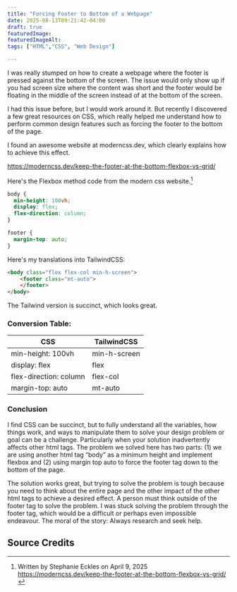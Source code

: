 ```yaml
---
title: "Forcing Footer to Bottom of a Webpage"
date: 2025-08-13T09:21:42-04:00
draft: true
featuredImage:
featuredImageAlt:
tags: ["HTML","CSS", "Web Design"]

---
```

I was really stumped on how to create a webpage where the footer is pressed against the bottom of the screen. The issue would only show up if you had screen size where the content was short and the footer would be floating in the middle of the screen instead of at the bottom of the screen. 

I had this issue before, but I would work around it. But recently I discovered a few great resources on CSS, which really helped me understand how to perform common design features such as forcing the footer to the bottom of the page.

I found an awesome website at moderncss.dev, which clearly explains how to achieve this effect.

https://moderncss.dev/keep-the-footer-at-the-bottom-flexbox-vs-grid/

Here's the Flexbox method code from the modern css website.[^1]

```css {style=catppuccin-macchiato}
body {
  min-height: 100vh;
  display: flex;
  flex-direction: column;
}

footer {
  margin-top: auto;
}
```

Here's my translations into TailwindCSS:

```html {style=catppuccin-macchiato}
<body class="flex flex-col min-h-screen">
    <footer class="mt-auto">
    </footer>
</body>
```
The Tailwind version is succinct, which looks great. 

### Conversion Table: 

| CSS | TailwindCSS|
|----|-------|
|min-height: 100vh | min-h-screen|
|display: flex | flex|
|flex-direction: column | flex-col|
|margin-top: auto | mt-auto|

### Conclusion

I find CSS can be succinct, but to fully understand all the variables, how things work, and ways to manipulate them to solve your design problem or goal can be a challenge. Particularly when your solution inadvertently affects other html tags. The problem we solved here has two parts: (1) we are using another html tag “body” as a minimum height and implement flexbox and (2) using margin top auto to force the footer tag down to the bottom of the page. 

The solution works great, but trying to solve the problem is tough because you need to think about the entire page and the other impact of the other html tags to achieve a desired effect. A person must think outside of the footer tag to solve the problem. I was stuck solving the problem through the footer tag, which would be a difficult or perhaps even impossible endeavour. The moral of the story: Always research and seek help.


## Source Credits
[^1]: Written by Stephanie Eckles on April 9, 2025 
https://moderncss.dev/keep-the-footer-at-the-bottom-flexbox-vs-grid/